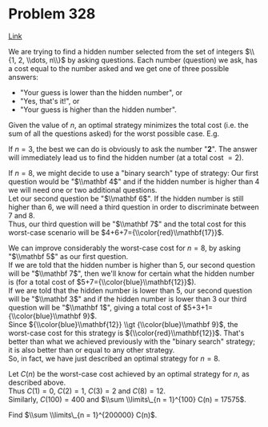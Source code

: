 # Problem 328

[Link](https://projecteuler.net/problem=328)

We are trying to find a hidden number selected from the set of integers $\\{1, 2, \\dots, n\\}$ by asking questions. Each number (question) we ask, has a cost equal to the number asked and we get one of three possible answers:  

*   "Your guess is lower than the hidden number", or
*   "Yes, that's it!", or
*   "Your guess is higher than the hidden number".

Given the value of $n$, an optimal strategy minimizes the total cost (i.e. the sum of all the questions asked) for the worst possible case. E.g.

If $n=3$, the best we can do is obviously to ask the number "**2**". The answer will immediately lead us to find the hidden number (at a total cost $= 2$).

If $n=8$, we might decide to use a "binary search" type of strategy: Our first question would be "$\\mathbf 4$" and if the hidden number is higher than $4$ we will need one or two additional questions.  
Let our second question be "$\\mathbf 6$". If the hidden number is still higher than $6$, we will need a third question in order to discriminate between $7$ and $8$.  
Thus, our third question will be "$\\mathbf 7$" and the total cost for this worst-case scenario will be $4+6+7={\\color{red}\\mathbf{17}}$.

We can improve considerably the worst-case cost for $n=8$, by asking "$\\mathbf 5$" as our first question.  
If we are told that the hidden number is higher than $5$, our second question will be "$\\mathbf 7$", then we'll know for certain what the hidden number is (for a total cost of $5+7={\\color{blue}\\mathbf{12}}$).  
If we are told that the hidden number is lower than $5$, our second question will be "$\\mathbf 3$" and if the hidden number is lower than $3$ our third question will be "$\\mathbf 1$", giving a total cost of $5+3+1={\\color{blue}\\mathbf 9}$.  
Since ${\\color{blue}\\mathbf{12}} \\gt {\\color{blue}\\mathbf 9}$, the worst-case cost for this strategy is ${\\color{red}\\mathbf{12}}$. That's better than what we achieved previously with the "binary search" strategy; it is also better than or equal to any other strategy.  
So, in fact, we have just described an optimal strategy for $n=8$.

Let $C(n)$ be the worst-case cost achieved by an optimal strategy for $n$, as described above.  
Thus $C(1) = 0$, $C(2) = 1$, $C(3) = 2$ and $C(8) = 12$.  
Similarly, $C(100) = 400$ and $\\sum \\limits\_{n = 1}^{100} C(n) = 17575$.

Find $\\sum \\limits\_{n = 1}^{200000} C(n)$.
